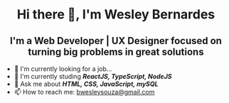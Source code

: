 <h1 align="center">Hi there 👋, I'm Wesley Bernardes</h1>

<h2 align="center">I'm a Web Developer | UX Designer focused on turning big problems in great solutions</h2>

- 🔭 I'm currently looking for a job...
- 🤔 I'm currently studing ***ReactJS, TypeScript, NodeJS***
- 💬 Ask me about ***HTML, CSS, JavaScript, mySQL***
- 📫 How to reach me: bwesleysouza@gmail.com
